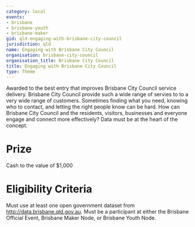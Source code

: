 ```yaml
---
category: local
events:
- brisbane
- brisbane-youth
- brisbane-maker
gid: qld-engaging-with-brisbane-city-council
jurisdiction: qld
name: Engaging with Brisbane City Council
organisation: brisbane-city-council
organisation_title: Brisbane City Council
title: Engaging with Brisbane City Council
type: Theme
---
```


Awarded to the best entry that improves Brisbane City Council service delivery. Brisbane City Council provide such a wide range of servies to to a very wide range of customers. Sometimes finding what you need, knowing who to contact, and letting the right people know can be hard. How can Brisbane City Council and the residents, visitors, businesses and everyone engage and connect more effectively? Data must be at the heart of the concept.

# Prize
Cash  to the value of $1,000

# Eligibility Criteria
Must use at least one open government dataset from http://data.brisbane.qld.gov.au. Must be a participant at either the Brisbane Official Event, Brisbane Maker Node, or Brisbane Youth Node.